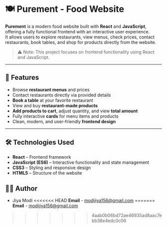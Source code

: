 # 🍽️ Purement - Food Website

**Purement** is a modern food website built with **React** and **JavaScript**, offering a fully functional frontend with an interactive user experience.  
It allows users to explore restaurants, view menus, check prices, contact restaurants, book tables, and shop for products directly from the website.

> ⚠️ Note: This project focuses on frontend functionality using React and JavaScript.

---

## 🚀 Features

- Browse **restaurant menus** and prices  
- Contact restaurants directly via provided details  
- **Book a table** at your favorite restaurant  
- View and buy **restaurant-made products**  
- **Add products to cart**, adjust quantity, and view **total amount**  
- Fully interactive **cards** for menu items and products  
- Clean, modern, and user-friendly **frontend design**  

---

## 🛠 Technologies Used

- **React** – Frontend framework  
- **JavaScript (ES6)** – Interactive functionality and state management  
- **CSS3** – Styling and responsive design  
- **HTML5** – Structure of the website  

## 👨‍💻 Author

- Jiya Modi
<<<<<<< HEAD
**Email** - modijiya156@gmail.com
=======
**Email** - modijiya156@gmail.com
>>>>>>> 4aab0b06bd72ae46935ad8aac7ebb38e4edc0c06

